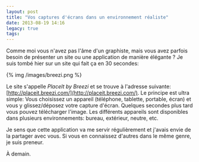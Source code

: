 ```yaml
---
layout: post
title: "Vos captures d'écrans dans un environnement réaliste"
date: 2013-08-19 14:16
legacy: true
tags:
---
```


Comme moi vous n'avez pas l'âme d'un graphiste, mais vous avez parfois
besoin de présenter un site ou une application de manière élégante ?
Je suis tombé hier sur un site qui fait ça en 30 secondes:

{% img /images/breezi.png %}

<!-- more -->

Le site s'appelle *PlaceIt by Breezi* et se trouve à l'adresse suivante:
[http://placeit.breezi.com/](http://placeit.breezi.com/). Le principe est
ultra simple: Vous choisissez un appareil (téléphone, tablette, portable,
écran) et vous y glissez/déposez votre capture d'écran. Quelques secondes
plus tard vous pouvez télécharger l'image. Les différents appareils sont
disponibles dans plusieurs environnements: bureau, extérieur, neutre, etc.

Je sens que cette application va me servir régulièrement et j'avais envie
de la partager avec vous. Si vous en connaissez d'autres dans le même genre,
je suis preneur.





À demain.

